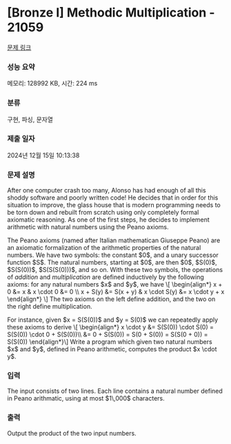 # [Bronze I] Methodic Multiplication - 21059 

[문제 링크](https://www.acmicpc.net/problem/21059) 

### 성능 요약

메모리: 128992 KB, 시간: 224 ms

### 분류

구현, 파싱, 문자열

### 제출 일자

2024년 12월 15일 10:13:38

### 문제 설명

<p>After one computer crash too many, Alonso has had enough of all this shoddy software and poorly written code!  He decides that in order for this situation to improve, the glass house that is modern programming needs to be torn down and rebuilt from scratch using only completely formal axiomatic reasoning.  As one of the first steps, he decides to implement arithmetic with natural numbers using the Peano axioms.</p>

<p>The Peano axioms (named after Italian mathematican Giuseppe Peano) are an axiomatic formalization of the arithmetic properties of the natural numbers.  We have two symbols: the constant $0$, and a unary successor function $S$.  The natural numbers, starting at $0$, are then $0$, $S(0)$, $S(S(0))$, $S(S(S(0)))$, and so on.  With these two symbols, the operations of <em>addition</em> and <em>multiplication</em> are defined inductively by the following axioms: for any natural numbers $x$ and $y$, we have \[ \begin{align*} x + 0 &= x            &    x \cdot 0 &= 0 \\ x + S(y) &= S(x + y)  &    x \cdot S(y) &= x \cdot y + x \end{align*} \] The two axioms on the left define addition, and the two on the right define multiplication.</p>

<p>For instance, given $x = S(S(0))$ and $y = S(0)$ we can repeatedly apply these axioms to derive \[ \begin{align*} x \cdot y &= S(S(0)) \cdot S(0) = S(S(0)) \cdot 0 + S(S(0))\\ &= 0 + S(S(0)) = S(0 + S(0)) = S(S(0 + 0)) = S(S(0)) \end{align*}\] Write a program which given two natural numbers $x$ and $y$, defined in Peano arithmetic, computes the product $x \cdot y$.</p>

### 입력 

 <p>The input consists of two lines. Each line contains a natural number defined in Peano arithmatic, using at most $1\,000$ characters.</p>

### 출력 

 <p>Output the product of the two input numbers.</p>

